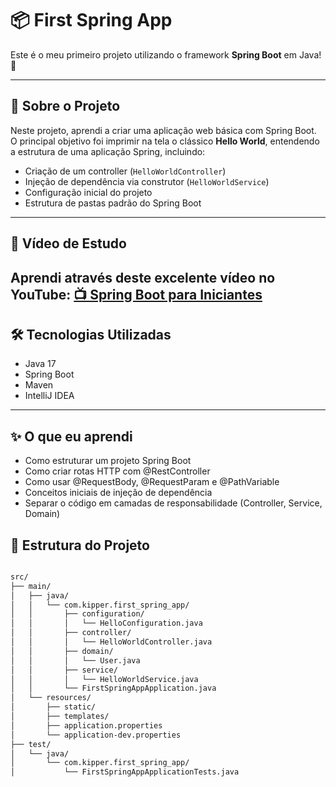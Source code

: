 # 📦 First Spring App

Este é o meu primeiro projeto utilizando o framework **Spring Boot** em Java! 🚀

---

## 👋 Sobre o Projeto

Neste projeto, aprendi a criar uma aplicação web básica com Spring Boot.  
O principal objetivo foi imprimir na tela o clássico **Hello World**, entendendo a estrutura de uma aplicação Spring, incluindo:

- Criação de um controller (`HelloWorldController`)
- Injeção de dependência via construtor (`HelloWorldService`)
- Configuração inicial do projeto
- Estrutura de pastas padrão do Spring Boot

---



## 🎥 Vídeo de Estudo
Aprendi através deste excelente vídeo no YouTube:
[📺 Spring Boot para Iniciantes
](https://youtu.be/YY_hf0FOIcU?si=yasepl4fQianRqMG)
---

## 🛠️ Tecnologias Utilizadas

- Java 17
- Spring Boot
- Maven
- IntelliJ IDEA

---

## ✨ O que eu aprendi

- Como estruturar um projeto Spring Boot
- Como criar rotas HTTP com @RestController
- Como usar @RequestBody, @RequestParam e @PathVariable
- Conceitos iniciais de injeção de dependência
- Separar o código em camadas de responsabilidade (Controller, Service, Domain)

## 📁 Estrutura do Projeto
```bash

src/
├── main/
│   ├── java/
│   │   └── com.kipper.first_spring_app/
│   │       ├── configuration/
│   │       │   └── HelloConfiguration.java
│   │       ├── controller/
│   │       │   └── HelloWorldController.java
│   │       ├── domain/
│   │       │   └── User.java
│   │       ├── service/
│   │       │   └── HelloWorldService.java
│   │       └── FirstSpringAppApplication.java
│   └── resources/
│       ├── static/
│       ├── templates/
│       ├── application.properties
│       └── application-dev.properties
├── test/
│   └── java/
│       └── com.kipper.first_spring_app/
│           └── FirstSpringAppApplicationTests.java


